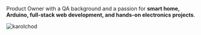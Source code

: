 Product Owner with a QA background and a passion for **smart home, Arduino, full-stack web development, and hands-on electronics projects**.
<p align="left"><img align="top" src="https://github-readme-stats.vercel.app/api/top-langs?username=karolchod&show_icons=true&locale=en&layout=compact" alt="karolchod" /><!--<img align="top" src="https://github-readme-streak-stats.herokuapp.com/?user=karolchod&" alt="karolchod" /></p>-->

